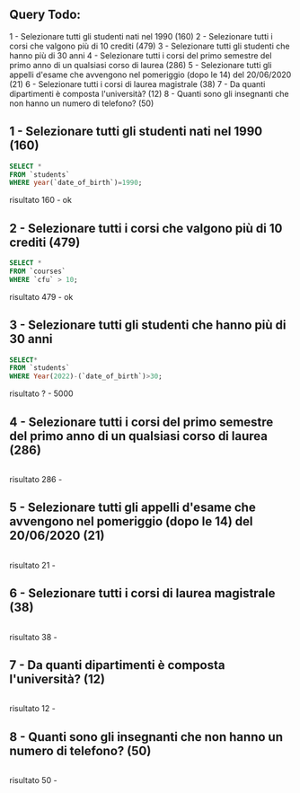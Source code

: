 ## Query Todo:
1 - Selezionare tutti gli studenti nati nel 1990 (160)
2 - Selezionare tutti i corsi che valgono più di 10 crediti (479)
3 - Selezionare tutti gli studenti che hanno più di 30 anni
4 - Selezionare tutti i corsi del primo semestre del primo anno di un qualsiasi corso di laurea (286)
5 - Selezionare tutti gli appelli d'esame che avvengono nel pomeriggio (dopo le 14) del 20/06/2020 (21)
6 - Selezionare tutti i corsi di laurea magistrale (38)
7 - Da quanti dipartimenti è composta l'università? (12)
8 - Quanti sono gli insegnanti che non hanno un numero di telefono? (50)

## 1 - Selezionare tutti gli studenti nati nel 1990 (160)
```sql
SELECT *
FROM `students`
WHERE year(`date_of_birth`)=1990;
```
risultato 160 - ok

## 2 - Selezionare tutti i corsi che valgono più di 10 crediti (479)
```sql
SELECT *
FROM `courses`
WHERE `cfu` > 10;
```
risultato 479 - ok

## 3 - Selezionare tutti gli studenti che hanno più di 30 anni
```sql
SELECT*
FROM `students`
WHERE Year(2022)-(`date_of_birth`)>30;
```
risultato ? - 5000

## 4 - Selezionare tutti i corsi del primo semestre del primo anno di un qualsiasi corso di laurea (286)
```sql

```
risultato 286 - 

## 5 - Selezionare tutti gli appelli d'esame che avvengono nel pomeriggio (dopo le 14) del 20/06/2020 (21)
```sql

```
risultato 21 - 

## 6 - Selezionare tutti i corsi di laurea magistrale (38)
```sql

```
risultato 38 - 

## 7 - Da quanti dipartimenti è composta l'università? (12)
```sql

```
risultato 12 - 

## 8 - Quanti sono gli insegnanti che non hanno un numero di telefono? (50)
```sql

```
risultato 50 - 

